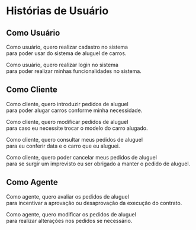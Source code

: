 # Histórias de Usuário

## Como Usuário
Como usuário, quero realizar cadastro no sistema  
para poder usar do sistema de aluguel de carros.

Como usuário, quero realizar login no sistema  
para poder realizar minhas funcionalidades no sistema.

## Como Cliente
Como cliente, quero introduzir pedidos de aluguel  
para poder alugar carros conforme minha necessidade.

Como cliente, quero modificar pedidos de aluguel  
para caso eu necessite trocar o modelo do carro alugado.

Como cliente, quero consultar meus pedidos de aluguel  
para eu conferir data e o carro que eu aluguei.

Como cliente, quero poder cancelar meus pedidos de aluguel  
para se surgir um imprevisto eu ser obrigado a manter o pedido de aluguel.

## Como Agente

Como agente, quero avaliar os pedidos de aluguel  
para incentivar a aprovação ou desaprovação da execução do contrato.

Como agente, quero modificar os pedidos de aluguel  
para realizar alterações nos pedidos se necessário.